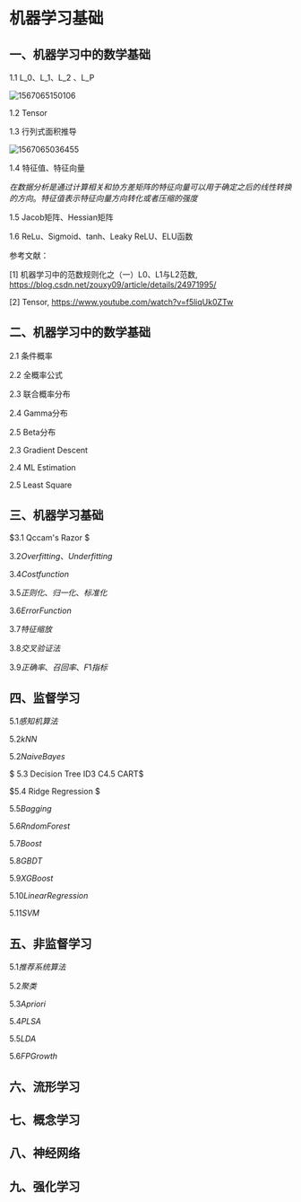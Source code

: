 ﻿# 机器学习基础

## 一、机器学习中的数学基础

1.1 L_0、L_1、L_2 、L_P 

![1567065150106](C:\Users\Administrator\AppData\Roaming\Typora\typora-user-images\1567065150106.png)

1.2 Tensor



1.3 行列式面积推导

![1567065036455](C:\Users\Administrator\AppData\Roaming\Typora\typora-user-images\1567065036455.png)

1.4 特征值、特征向量

$在数据分析是通过计算相关和协方差矩阵的特征向量可以用于确定之后的线性转换的方向。特征值表示特征向量方向转化或者压缩的强度$

1.5 Jacob矩阵、Hessian矩阵



1.6 ReLu、Sigmoid、tanh、Leaky ReLU、ELU函数




参考文献：

[1]  机器学习中的范数规则化之（一）L0、L1与L2范数, https://blog.csdn.net/zouxy09/article/details/24971995/

[2]  Tensor,  https://www.youtube.com/watch?v=f5liqUk0ZTw

## 二、机器学习中的数学基础

2.1 条件概率​

2.2 全概率公式​

2.3 联合概率分布

2.4 Gamma分布

2.5 Beta分布

2.3 Gradient  Descent

2.4 ML Estimation​

2.5 Least Square​

## 三、机器学习基础

$3.1 Qccam's Razor $

$3.2 Overfitting、Underfitting$

$3.4 Costfunction$

$3.5 正则化、归一化、标准化$

$3.6 Error Function$

$3.7 特征缩放$

$3.8 交叉验证法$

$3.9 正确率、召回率、F1指标$

## 四、监督学习

$5.1 感知机算法$

$5.2 kNN$

$5.2 Naive Bayes$

$ 5.3 Decision Tree ID3 C4.5 CART$

$5.4 Ridge Regression $

$5.5 Bagging$

$5.6 Rndom Forest$

$5.7 Boost$

$5.8GBDT$

$5.9 XGBoost$

$5.10 Linear Regression$

$5.11 SVM$

## 五、非监督学习

$5.1 推荐系统算法$

$5.2 聚类$

$5.3Apriori$

$5.4PLSA$

$5.5 LDA$

$5.6 FP Growth$

## 六、流形学习

## 七、概念学习

## 八、神经网络

## 九、强化学习


